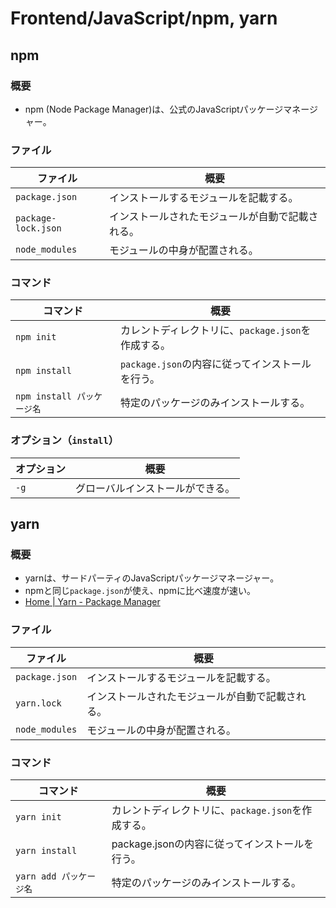 # Frontend/JavaScript/npm, yarn

## npm

### 概要

- npm (Node Package Manager)は、公式のJavaScriptパッケージマネージャー。

### ファイル

| ファイル            | 概要                                             |
| ------------------- | ------------------------------------------------ |
| `package.json`      | インストールするモジュールを記載する。           |
| `package-lock.json` | インストールされたモジュールが自動で記載される。 |
| `node_modules`      | モジュールの中身が配置される。                   |

### コマンド

| コマンド                   | 概要                                               |
| -------------------------- | -------------------------------------------------- |
| `npm init`                 | カレントディレクトリに、`package.json`を作成する。 |
| `npm install`              | `package.json`の内容に従ってインストールを行う。   |
| `npm install パッケージ名` | 特定のパッケージのみインストールする。             |

### オプション（`install`）

|オプション|概要|
|---|---|
|`-g`|グローバルインストールができる。|

## yarn

### 概要

- yarnは、サードパーティのJavaScriptパッケージマネージャー。
- npmと同じ`package.json`が使え、npmに比べ速度が速い。
- [Home | Yarn - Package Manager](https://yarnpkg.com)

### ファイル

| ファイル       | 概要                                             |
| -------------- | ------------------------------------------------ |
| `package.json` | インストールするモジュールを記載する。           |
| `yarn.lock`    | インストールされたモジュールが自動で記載される。 |
| `node_modules` | モジュールの中身が配置される。                   |

### コマンド

|コマンド|概要|
|---|---|
|`yarn init`|カレントディレクトリに、`package.json`を作成する。|
|`yarn install`|package.jsonの内容に従ってインストールを行う。|
|`yarn add パッケージ名`|特定のパッケージのみインストールする。|
